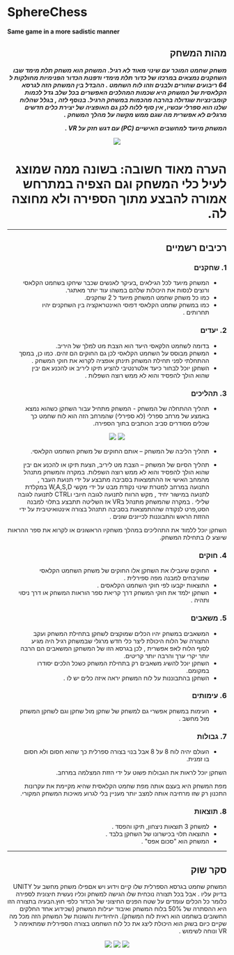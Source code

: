 # SphereChess

**Same game in a more sadistic manner**

<div dir='rtl' lang='he'>

## מהות המשחק

***משחק שחמט המוכר עם שינוי מאוד לא רגיל. המשחק הוא משחק תלת מימד שבו השחקנים נמצאים במרכזו של כדור תלת מימדי ודפנות הכדור הפנימיות מחולקות ל 64 ריבועים שחורים ולבנים וזהו לוח השחמט . ההבדל בין המשחק הזה לגרסא הקלאסית של המשחק היא שכמות המהלכים האפשרים בכל שלב גדל לכמות קומבינציות שגדולה בהרבה מהכמות במשחק הרגיל. בנוסף לזה , בגלל שהלוח שלנו הוא ספרלי עכשיו, אין סוף ללוח לכן גם האופציה של יצירת כלים חדשים מרגלים לא אפשרית מה שגם ממש מקשה על מהלך המשחק .*** 
 
 ***המשחק מיועד למחשבים האישיים (PC) עם דגש חזק על  VR .***
 <p align="center">
   <img src="https://www.chessvariants.com/boardrules.dir/echecs-spherique-full.jpg" />  
  
  # הערה מאוד חשובה: בשונה ממה שמוצג לעיל כלי המשחק וגם הצפיה במתרחש אמורה להבצע מתוך הספירה ולא מחוצה לה.
  
 </p>

---


## רכיבים רשמיים

### 1. שחקנים

* המשחק מיועד לכל הגילאים ,בעיקר לאנשים שכבר שיחקו בשחמט הקלאסי ורוצים לנסות את היכולות שלהם במשהו עוד יותר מאתגר.
* כמו כל משחק שחמט המשחק מיועד ל 2 שחקנים.
* כמו במשחק שחמט הקלאסי דפוסי האינטראקציה בין השחקנים יהיו תחרותים .

### 2. יעדים

* בדומה לשחמט הלקאסי היעד הוא הצבת מט למלך של היריב.
* המשחק מבוסס על השחמט הקלאסי לכן גם החוקים הם זהים. כמו כן, במסך ההתחלתי לפני תחילת המשחק תינתן אופציה לקרוא את חוקי המשחק . 
* השחקן יוכל לבחור כיעד אלטרנטיבי להציע תיקו ליריב או להכנע אם יבין שהוא הולך להפסיד והוא לא ממש רוצה השפלות .

### 3. תהליכים

* תהליך ההתחלה של המשחק - המשחק מתחיל עבור השחקן כשהוא נמצא באמצע של מרחב ספרלי (לא ספירלי) שהמרחב הזה הוא לוח שחמט כך שכלים מסודרים סביב הכותבים בתוך הספירה.
 
 <p align="center">
   <img src="https://www.chessvariants.com/boardrules.dir/spherical-north.png" />
   <img src="https://www.chessvariants.com/boardrules.dir/spherical-south.png" />
 </p>
 
*	תהליך הליבה של המשחק – אותם החוקים של משחק השחמט הקלאסי.
 
*	תהליך הסיום של המשחק – הצבת מט ליריב, הצעת תיקו או להכנע אם יבין שהוא הולך להפסיד והוא לא ממש רוצה השפלות.
במקרה והמשחק מתנהל מהמחב האישי אז ההתמצאות בסביבה מתבצע על ידי תנועת העבר , התנועה במרחב למטרת שינוי נקודת מבט על ידי  מקשי W,A,S,D במקלדת לתנועה במישור יחיד , מקש הרווח לתנועה לגובה חיובי וCTRL לתנועה לגובה שלילי . 
במקרה שהמשחק מתנהל בVR אז השליטה תתבצע בתלוי למבנה הסט,פרט לנקודה שההתמצאות בסביבה תתנהל בצורה אינטואיטיבית על ידי ההזזת הראש והתבוננות לכייונים שונים .

 השחקן יוכל ללמוד את התהליכים במהלך משחקיו הראשונים או לקרוא את ספר ההראות שיוצע לו בתחילת המשחק.

### 4.  חוקים

* החוקים שיגבילו את השחקן אלו החוקים של משחק השחמט הקלאסי שמורבחים למבנה מפה ספירלית .
* התוצאות יקבעו לפי חוקי השחמט הקלאסים .
* השחקן ילמד את חוקי המשחק דרך קריאת ספר הוראות המשחק או דרך ניסוי ותהיה .

 
### 5. משאבים

* המשאבים במשחק יהיו הכלים שמוקצים לשחקן בתחילת המשחק ועקב התצורה של הלוח היכולת ליצר כלי חדש מרגלי שבמשחק רגיל היה מגיע לסוף הלוח לאפ אפשרית , לכן בגרסא הזו של המשחקן המשאבים הם הרבה יותר יקרי ערך והרבה יותר קריטים.
* השחקן יוכל להשיג משאבים רק  בתחילת המשחק כשכל הלכים יסודרו במקומם. 
* השחקן בהתבוננות על לוח המשחק יראה איזה כלים יש לו .

### 6. עימותים

* העימות במשחק אפשרי גם למשחק של שחקן מול שחקן וגם לשחקן המשחק מול מחשב .  

### 7. גבולות
 
* העולם יהיה לוח 8 על 8 אבל בנוי בצורה ספרלית כך שהוא חסום ולא חסום בו זמנית. 

השחקן יוכל לראות את הגבולות פשוט על ידי הזזת המצלמה במרחב. 
 
מפת המשחק היא בעצם אותה מפת שחמט הקלאסית שהיא מקיימת את עקרונות התכנון רק שזו מרחיבה אותה למצב יותר מעניין בלי לגרוע מאיכות המשחק המקורי.


### 8. תוצאות

* למשחק 3 תוצאות ניצחון, תיקו והפסד . 
* התוצאה תלוי בכישרונו של השחקן בלבד . 
* המשחק הוא "סכום אפס" .

-----

## סקר שוק 

המשחק שחמט בגרסא הספרלית שלו קיים וידוע ויש אםפילו משחק מחשב על UNITY בדיוק עליו . אבל בכל תצורה נוכחית שלו הגישה למשחק וכליו נעשית חיצונית לספירה כלומר כל הכלים עומדים על שטח הפנים החיצוני של הכדור כלפי חוץ.הבעיה בתצורה הזו היא ההסתרה של 50% בלוח המשחק ואיבוד יעילות המשחק (שכידוע אחד החלקים החשובים בשחמט הוא ראית לוח המשחק). היחיודיות והשונות של המשחק הזה מכל מה שקיים כיום בשוק הוא היכולת ליצג את כל לוח השחמט בצורה הספירלית שמתאימה ל VR ונוחה לשימוש .

 <p align="center">
  <img src="https://github.com/V-LGame/SphereChess/blob/main/Media/SphereChessApp..jpg" />
  <img src="https://github.com/V-LGame/SphereChess/blob/main/Media/SphereicalChessW..jpg" />
  <img src="https://github.com/V-LGame/SphereChess/blob/main/Media/SphereChessIOS..jpg" />
 </p>


</div>
